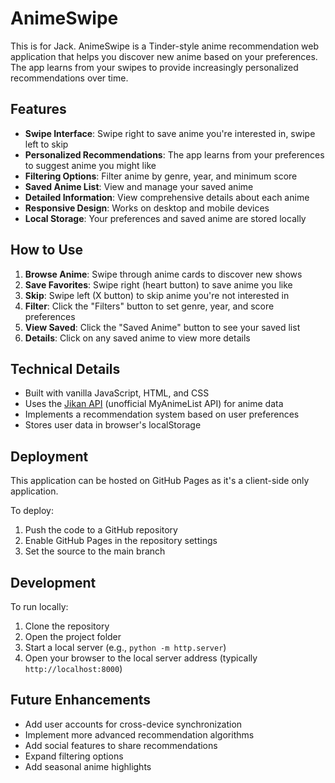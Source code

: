# AnimeSwipe

This is for Jack. AnimeSwipe is a Tinder-style anime recommendation web application that helps you discover new anime based on your preferences. The app learns from your swipes to provide increasingly personalized recommendations over time.

## Features

- **Swipe Interface**: Swipe right to save anime you're interested in, swipe left to skip
- **Personalized Recommendations**: The app learns from your preferences to suggest anime you might like
- **Filtering Options**: Filter anime by genre, year, and minimum score
- **Saved Anime List**: View and manage your saved anime
- **Detailed Information**: View comprehensive details about each anime
- **Responsive Design**: Works on desktop and mobile devices
- **Local Storage**: Your preferences and saved anime are stored locally

## How to Use

1. **Browse Anime**: Swipe through anime cards to discover new shows
2. **Save Favorites**: Swipe right (heart button) to save anime you like
3. **Skip**: Swipe left (X button) to skip anime you're not interested in
4. **Filter**: Click the "Filters" button to set genre, year, and score preferences
5. **View Saved**: Click the "Saved Anime" button to see your saved list
6. **Details**: Click on any saved anime to view more details

## Technical Details

- Built with vanilla JavaScript, HTML, and CSS
- Uses the [Jikan API](https://jikan.moe/) (unofficial MyAnimeList API) for anime data
- Implements a recommendation system based on user preferences
- Stores user data in browser's localStorage

## Deployment

This application can be hosted on GitHub Pages as it's a client-side only application.

To deploy:
1. Push the code to a GitHub repository
2. Enable GitHub Pages in the repository settings
3. Set the source to the main branch

## Development

To run locally:
1. Clone the repository
2. Open the project folder
3. Start a local server (e.g., `python -m http.server`)
4. Open your browser to the local server address (typically `http://localhost:8000`)

## Future Enhancements

- Add user accounts for cross-device synchronization
- Implement more advanced recommendation algorithms
- Add social features to share recommendations
- Expand filtering options
- Add seasonal anime highlights
